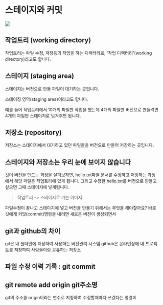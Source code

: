 # 스테이지와 커밋
![](https://blog.kakaocdn.net/dn/27zih/btqEHwMUKgP/6a9FwkVR7Vsj3SBfarRtb1/img.png)

## 작업트리 (working directory)

작업트리는 파일 수정, 저장등의 작업을 하는 디렉터리로, '작업 디렉터리'(working directory)라고도 합니다.

## 스테이지 (staging area)

스테이지는 버전으로 만들 파일이 대기하는 곳입니다.

스테이징 영역(staging area)이라고도 합니다.

예를 들어 작업트리에서 10개의 파일만 작업을 했는데 4개의 파일만 버전으로 만들려면 4개의 파일만 스테이지로 넘겨주면 됩니다.   

## 저장소 (repository)

저장소는 스테이지에서 대기하고 있던 파일들을 버전으로 만들어 저장하는 곳입니다. 


## 스테이지와 저장소는 우리 눈에 보이지 않습니다

깃이 버전을 만드는 과정을 살펴보자면,
hello.txt파일 문서를 수정하고 저장하는 과정에서 해당 파일은 작업트리에 
있게 됩니다. 
그리고 수정한 hello.txt를 버전으로 만들고 싶으면 그때 스테이지에 넣게됩니다. 

>작업트리 -> 스테이지로 가는 이미지

파일수정이 끝나고 스테이지에 넣고 버전을 만들기 위해서는 무엇을 해야할까요?
바로 깃에게 커밋(commit)명령을 내리면 새로운 버전이 생성되면서 


## git과 github의 차이
git은 내 폴더안에 저장하여 사용하는 버전관리 시스템
github은 온라인상에 내 프로젝트를 저장하여 사람들이랑 공유하는 저장소

## 파일 수정 이력 기록 : git commit

## git remote add origin git주소명

git의 주소를 origin이라는 변수로 지칭하여 수정할때마다 쓰겠다는 명령어